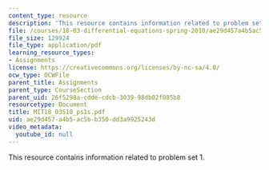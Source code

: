```yaml
---
content_type: resource
description: 'This resource contains information related to problem set 1. '
file: /courses/18-03-differential-equations-spring-2010/ae29d457a4b5ac5bb350dd3a9925243d_MIT18_03S10_ps1s.pdf
file_size: 129924
file_type: application/pdf
learning_resource_types:
- Assignments
license: https://creativecommons.org/licenses/by-nc-sa/4.0/
ocw_type: OCWFile
parent_title: Assignments
parent_type: CourseSection
parent_uid: 26f5298a-cdde-cdcb-3039-98db02f085b8
resourcetype: Document
title: MIT18_03S10_ps1s.pdf
uid: ae29d457-a4b5-ac5b-b350-dd3a9925243d
video_metadata:
  youtube_id: null
---
```

This resource contains information related to problem set 1. 